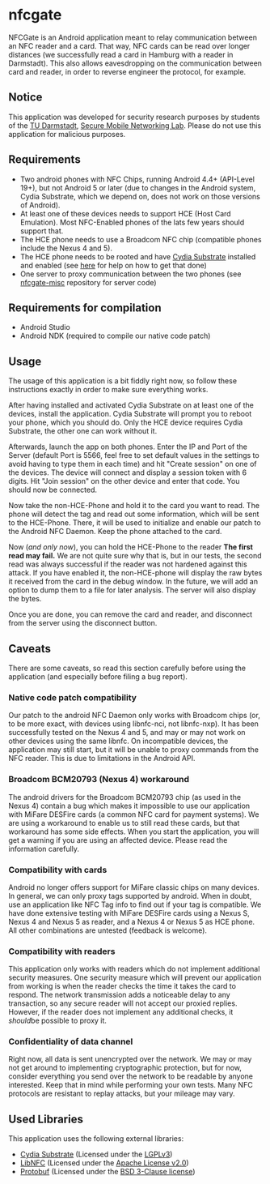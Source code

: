 nfcgate
=======

NFCGate is an Android application meant to relay communication between an NFC reader and a card. That way, NFC cards can be read over longer distances (we successfully read a card in Hamburg with a reader in Darmstadt). This also allows eavesdropping on the communication between card and reader, in order to reverse engineer the protocol, for example.

## Notice
This application was developed for security research purposes by students of the [TU Darmstadt](https://www.tu-darmstadt.de/), [Secure Mobile Networking Lab](https://www.seemoo.tu-darmstadt.de/). Please do not use this application for malicious purposes.

## Requirements
- Two android phones with NFC Chips, running Android 4.4+ (API-Level 19+), but not Android 5 or later (due to changes in the Android system, Cydia Substrate, which we depend on, does not work on those versions of Android).
- At least one of these devices needs to support HCE (Host Card Emulation). Most NFC-Enabled phones of the lats few years should support that.
- The HCE phone needs to use a Broadcom NFC chip (compatible phones include the Nexus 4 and 5).
- The HCE phone needs to be rooted and have [Cydia Substrate](http://www.cydiasubstrate.com/) installed and enabled (see [here](https://github.com/malexmave/nfcgate/wiki/Cydia-Substrate) for help on how to get that done)
- One server to proxy communication between the two phones (see [nfcgate-misc](https://github.com/malexmave/nfcgate-misc) repository for server code)

## Requirements for compilation
- Android Studio
- Android NDK (required to compile our native code patch)

## Usage
The usage of this application is a bit fiddly right now, so follow these instructions exactly in order to make sure everything works.

After having installed and activated Cydia Substrate on at least one of the devices, install the application. Cydia Substrate will prompt you to reboot your phone, which you should do. Only the HCE device requires Cydia Substrate, the other one can work without it.

Afterwards, launch the app on both phones. Enter the IP and Port of the Server (default Port is 5566, feel free to set default values in the settings to avoid having to type them in each time) and hit "Create session" on one of the devices. The device will connect and display a session token with 6 digits. Hit "Join session" on the other device and enter that code. You should now be connected.

Now take the non-HCE-Phone and hold it to the card you want to read. The phone will detect the tag and read out some information, which will be sent to the HCE-Phone. There, it will be used to initialize and enable our patch to the Android NFC Daemon. Keep the phone attached to the card.

Now (*and only now*), you can hold the HCE-Phone to the reader **The first read may fail.** We are not quite sure why that is, but in our tests, the second read was always successful if the reader was not hardened against this attack. If you have enabled it, the non-HCE-phone will display the raw bytes it received from the card in the debug window. In the future, we will add an option to dump them to a file for later analysis. The server will also display the bytes.

Once you are done, you can remove the card and reader, and disconnect from the server using the disconnect button.

## Caveats
There are some caveats, so read this section carefully before using the application (and especially before filing a bug report).

### Native code patch compatibility
Our patch to the android NFC Daemon only works with Broadcom chips (or, to be more exact, with devices using libnfc-nci, not libnfc-nxp). It has been successfully tested on the Nexus 4 and 5, and may or may not work on other devices using the same libnfc. On incompatible devices, the application may still start, but it will be unable to proxy commands from the NFC reader. This is due to limitations in the Android API.

### Broadcom BCM20793 (Nexus 4) workaround
The android drivers for the Broadcom BCM20793 chip (as used in the Nexus 4) contain a bug which makes it impossible to use our application with MiFare DESFire cards (a common NFC card for payment systems). We are using a workaround to enable us to still read these cards, but that workaround has some side effects. When you start the application, you will get a warning if you are using an affected device. Please read the information carefully.

### Compatibility with cards
Android no longer offers support for MiFare classic chips on many devices. In general, we can only proxy tags supported by android. When in doubt, use an application like NFC Tag info to find out if your tag is compatible. We have done extensive testing with MiFare DESFire cards using a Nexus S, Nexus 4 and Nexus 5 as reader, and a Nexus 4 or Nexus 5 as HCE phone. All other combinations are untested (feedback is welcome).

### Compatibility with readers
This application only works with readers which do not implement additional security measures. One security measure which will prevent our application from working is when the reader checks the time it takes the card to respond. The network transmission adds a noticeable delay to any transaction, so any secure reader will not accept our proxied replies. However, if the reader does not implement any additional checks, it *should*be possible to proxy it.

### Confidentiality of data channel
Right now, all data is sent unencrypted over the network. We may or may not get around to implementing cryptographic protection, but for now, consider everything you send over the network to be readable by anyone interested. Keep that in mind while performing your own tests. Many NFC protocols are resistant to replay attacks, but your mileage may vary.

## Used Libraries
This application uses the following external libraries:
- [Cydia Substrate](http://www.cydiasubstrate.com/) (Licensed under the [LGPLv3](https://www.gnu.org/licenses/lgpl.html))
- [LibNFC](https://android.googlesource.com/platform/external/libnfc-nci/) (Licensed under the [Apache License v2.0](http://opensource.org/licenses/Apache-2.0))
- [Protobuf](https://code.google.com/p/protobuf/) (Licensed under the [BSD 3-Clause license](http://opensource.org/licenses/BSD-3-Clause))
